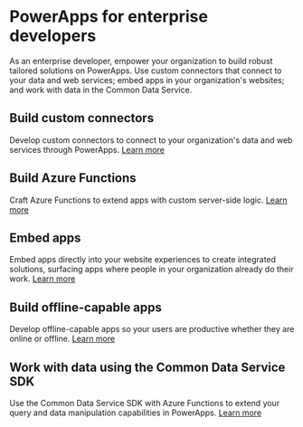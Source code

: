 <properties
   pageTitle="PowerApps for enterprise developers | Microsoft PowerApps"
   description="An introduction for enterprise developers to developing apps in PowerApps."
   services=""
   suite="powerapps"
   documentationCenter="na"
   authors="mgblythe"
   manager="anneta"
   editor=""
   tags=""/>

<tags
   ms.service="powerapps"
   ms.devlang="na"
   ms.topic="article"
   ms.tgt_pltfrm="na"
   ms.workload="na"
   ms.date="05/01/2017"
   ms.author="mblythe"/>

# PowerApps for enterprise developers

As an enterprise developer, empower your organization to build robust tailored solutions on PowerApps. Use custom connectors that connect to your data and web services; embed apps in your organization's websites; and work with data in the Common Data Service.

## Build custom connectors

Develop custom connectors to connect to your organization's data and web services through PowerApps. [Learn more](register-custom-api.md)


## Build Azure Functions

Craft Azure Functions to extend apps with custom server-side logic. [Learn more](https://powerapps.microsoft.com/blog/using-azure-functions-in-powerapps/)


## Embed apps

Embed apps directly into your website experiences to create integrated solutions, surfacing apps where people in your organization already do their work. [Learn more](embed-apps-dev.md)


## Build offline-capable apps

Develop offline-capable apps so your users are productive whether they are online or offline. [Learn more](offline-apps.md)


## Work with data using the Common Data Service SDK

Use the Common Data Service SDK with Azure Functions to extend your query and data manipulation capabilities in PowerApps. [Learn more](https://aka.ms/whgr2w)